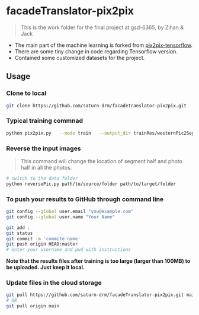# facadeTranslator-pix2pix

> This is the work folder for the final project at gsd-6365, by Zihan &amp; Jack

* The main part of the machine learning is forked from [pix2pix-tensorflow](https://github.com/affinelayer/pix2pix-tensorflow).
* There are some tiny change in code regarding Tensorflow version.
* Contained some customized datasets for the project.

## Usage

### Clone to local

```sh
git clone https://github.com/saturn-drm/facadeTranslator-pix2pix.git
```

### Typical training commnad

```sh
python pix2pix.py   --mode train   --output_dir trainRes/westernPic2Seg   --max_epochs 20   --input_dir data/westernPic2Seg/facades/train
```

### Reverse the input images

> This command will change the location of segment half and photo half in all the photos.

```sh
# switch to the data folder
python reversePic.py path/to/source/folder path/to/target/folder
```

### To push your results to GitHub through command line

```sh
git config --global user.email "you@example.com"
git config --global user.name "Your Name"

git add .
git status
git commit -m 'commite name'
git push origin HEAD:master
# enter your username and pwd with instructions
```

**Note that the results files after training is too large (larger than 100MB) to be uploaded. Just keep it local.**

### Update files in the cloud storage

```sh
git pull https://github.com/saturn-drm/facadeTranslator-pix2pix.git main
# OR
git pull origin main
```

